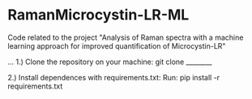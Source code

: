 # RamanMicrocystin-LR-ML
Code related to the project "Analysis of Raman spectra with a machine learning approach for improved quantification of Microcystin-LR"


...
1.) Clone the repository on your machine:
git clone ________

2.) Install dependences with requirements.txt:
Run: pip install -r requirements.txt
